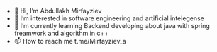 - 👋 Hi, I’m Abdullakh Mirfayziev
- 👀 I’m interested in software engineering and artificial intelegense
- 🌱 I’m currently learning Backend developing about java with spring freamwork and algorithm in c++
- 📫 How to reach me t.me/Mirfayziev_a

<!---
AbdullakhMirfayziev/AbdullakhMirfayziev is a ✨ special ✨ repository because its `README.md` (this file) appears on your GitHub profile.
You can click the Preview link to take a look at your changes.
--->
